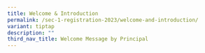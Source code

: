 ```yaml
---
title: Welcome & Introduction
permalink: /sec-1-registration-2023/welcome-and-introduction/
variant: tiptap
description: ""
third_nav_title: Welcome Message by Principal
---
```

